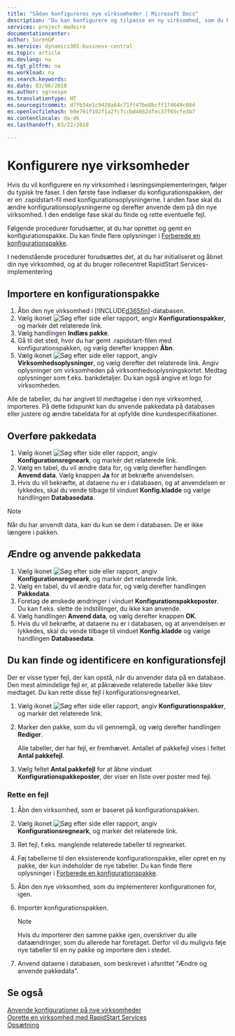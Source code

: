 ```yaml
---
title: "Sådan konfigureres nye virksomheder | Microsoft Docs"
description: "Du kan konfigurere og tilpasse en ny virksomhed, som du har oprettet. Hvis du vil finjustere din implementering, skal du fortsætte i tre faser for at fuldføre konfigurationen."
services: project-madeira
documentationcenter: 
author: SorenGP
ms.service: dynamics365-business-central
ms.topic: article
ms.devlang: na
ms.tgt_pltfrm: na
ms.workload: na
ms.search.keywords: 
ms.date: 03/06/2018
ms.author: sgroespe
ms.translationtype: HT
ms.sourcegitcommit: d7fb34e1c9428a64c71ff47be8bcff174649c00d
ms.openlocfilehash: b9e701f102f1a2fc7ccbd4882dfec37f65cfe3b7
ms.contentlocale: da-dk
ms.lasthandoff: 03/22/2018

---
```

# <a name="configure-new-companies"></a>Konfigurere nye virksomheder
Hvis du vil konfigurere en ny virksomhed i løsningsimplementeringen, følger du typisk tre faser. I den første fase indlæser du konfigurationspakken, der er en .rapidstart-fil med konfigurationsoplysningerne. I anden fase skal du ændre konfigurationsoplysningerne og derefter anvende dem på din nye virksomhed. I den endelige fase skal du finde og rette eventuelle fejl.  

Følgende procedurer forudsætter, at du har oprettet og gemt en konfigurationspakke. Du kan finde flere oplysninger i [Forberede en konfigurationspakke](admin-how-to-prepare-a-configuration-package.md).  

I nedenstående procedurer forudsættes det, at du har initialiseret og åbnet din nye virksomhed, og at du bruger rollecentret RapidStart Services-implementering

## <a name="to-import-a-configuration-package"></a>Importere en konfigurationspakke  
1. Åbn den nye virksomhed i [!INCLUDE[d365fin](includes/d365fin_md.md)]-databasen.  
2. Vælg ikonet ![Søg efter side eller rapport](media/ui-search/search_small.png "Ikonet Søg efter side eller rapport"), angiv **Konfigurationspakker**, og markér det relaterede link.  
3. Vælg handlingen **Indlæs pakke**.  
4. Gå til det sted, hvor du har gemt .rapidstart-filen med konfigurationspakken, og vælg derefter knappen **Åbn**.  
5. Vælg ikonet ![Søg efter side eller rapport](media/ui-search/search_small.png "Ikonet Søg efter side eller rapport"), angiv **Virksomhedsoplysninger**, og vælg derefter det relaterede link. Angiv oplysninger om virksomheden på virksomhedsoplysningskortet. Medtag oplysninger som f.eks. bankdetaljer. Du kan også angive et logo for virksomheden.  

Alle de tabeller, du har angivet til medtagelse i den nye virksomhed, importeres. På dette tidspunkt kan du anvende pakkedata på databasen eller justere og ændre tabeldata for at opfylde dine kundespecifikationer.  

## <a name="to-apply-package-data"></a>Overføre pakkedata  
1. Vælg ikonet ![Søg efter side eller rapport](media/ui-search/search_small.png "Ikonet Søg efter side eller rapport"), angiv **Konfigurationsregneark**, og markér det relaterede link.  
2. Vælg en tabel, du vil ændre data for, og vælg derefter handlingen **Anvend data**. Vælg knappen **Ja** for at bekræfte anvendelsen.
3. Hvis du vil bekræfte, at dataene nu er i databasen, og at anvendelsen er lykkedes, skal du vende tilbage til vinduet **Konfig.kladde** og vælge handlingen **Databasedata**.  

> [!NOTE]  
>  Når du har anvendt data, kan du kun se dem i databasen. De er ikke længere i pakken.  

## <a name="to-modify-and-apply-package-data"></a>Ændre og anvende pakkedata  
1. Vælg ikonet ![Søg efter side eller rapport](media/ui-search/search_small.png "Ikonet Søg efter side eller rapport"), angiv **Konfigurationsregneark**, og markér det relaterede link.  
2. Vælg en tabel, du vil ændre data for, og vælg derefter handlingen **Pakkedata**.  
3. Foretag de ønskede ændringer i vinduet **Konfigurationspakkeposter**. Du kan f.eks. slette de indstillinger, du ikke kan anvende.  
4. Vælg handlingen **Anvend data**, og vælg derefter knappen **OK**.  
5. Hvis du vil bekræfte, at dataene nu er i databasen, og at anvendelsen er lykkedes, skal du vende tilbage til vinduet **Konfig.kladde** og vælge handlingen **Databasedata**.  

## <a name="to-locate-and-identify-a-configuration-error"></a>Du kan finde og identificere en konfigurationsfejl  
Der er visse typer fejl, der kan opstå, når du anvender data på en database. Den mest almindelige fejl er, at påkrævede relaterede tabeller ikke blev medtaget. Du kan rette disse fejl i konfigurationsregnearket.

1. Vælg ikonet ![Søg efter side eller rapport](media/ui-search/search_small.png "Ikonet Søg efter side eller rapport"), angiv **Konfigurationspakker**, og markér det relaterede link.  
2. Marker den pakke, som du vil gennemgå, og vælg derefter handlingen **Rediger**.  

    Alle tabeller, der har fejl, er fremhævet. Antallet af pakkefejl vises i feltet **Antal pakkefejl**.  

3. Vælg feltet **Antal pakkefejl** for at åbne vinduet **Konfigurationspakkeposter**, der viser en liste over poster med fejl.  

### <a name="to-fix-an-error"></a>Rette en fejl  
1. Åbn den virksomhed, som er baseret på konfigurationspakken.  
2. Vælg ikonet ![Søg efter side eller rapport](media/ui-search/search_small.png "Ikonet Søg efter side eller rapport"), angiv **Konfigurationsregneark**, og markér det relaterede link.  
3. Ret fejl, f.eks. manglende relaterede tabeller til regnearket.  
4. Føj tabellerne til den eksisterende konfigurationspakke, eller opret en ny pakke, der kun indeholder de nye tabeller. Du kan finde flere oplysninger i [Forberede en konfigurationspakke](admin-how-to-prepare-a-configuration-package.md).  
5. Åbn den nye virksomhed, som du implementerer konfigurationen for, igen.  
6. Importér konfigurationspakken.  

    > [!NOTE]  
    >  Hvis du importerer den samme pakke igen, overskriver du alle dataændringer, som du allerede har foretaget. Derfor vil du muligvis føje nye tabeller til en ny pakke og importere den i stedet.  

7. Anvend dataene i databasen, som beskrevet i afsnittet "Ændre og anvende pakkedata".

## <a name="see-also"></a>Se også  
[Anvende konfigurationer på nye virksomheder](admin-apply-configuration-to-new-companies.md)  
[Oprette en virksomhed med RapidStart Services](admin-set-up-a-company-with-rapidstart.md)  
[Opsætning](admin-setup-and-administration.md)

